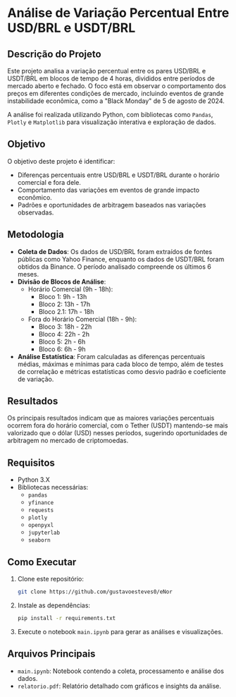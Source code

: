 # Análise de Variação Percentual Entre USD/BRL e USDT/BRL

## Descrição do Projeto

Este projeto analisa a variação percentual entre os pares USD/BRL e USDT/BRL em blocos de tempo de 4 horas, divididos entre períodos de mercado aberto e fechado. O foco está em observar o comportamento dos preços em diferentes condições de mercado, incluindo eventos de grande instabilidade econômica, como a "Black Monday" de 5 de agosto de 2024.

A análise foi realizada utilizando Python, com bibliotecas como `Pandas`, `Plotly` e `Matplotlib` para visualização interativa e exploração de dados.

## Objetivo

O objetivo deste projeto é identificar:
- Diferenças percentuais entre USD/BRL e USDT/BRL durante o horário comercial e fora dele.
- Comportamento das variações em eventos de grande impacto econômico.
- Padrões e oportunidades de arbitragem baseados nas variações observadas.

## Metodologia

- **Coleta de Dados**: Os dados de USD/BRL foram extraídos de fontes públicas como Yahoo Finance, enquanto os dados de USDT/BRL foram obtidos da Binance. O período analisado compreende os últimos 6 meses.
- **Divisão de Blocos de Análise**: 
  - Horário Comercial (9h - 18h): 
    - Bloco 1: 9h - 13h 
    - Bloco 2: 13h - 17h 
    - Bloco 2.1: 17h - 18h 
  - Fora do Horário Comercial (18h - 9h): 
    - Bloco 3: 18h - 22h 
    - Bloco 4: 22h - 2h 
    - Bloco 5: 2h - 6h 
    - Bloco 6: 6h - 9h
- **Análise Estatística**: Foram calculadas as diferenças percentuais médias, máximas e mínimas para cada bloco de tempo, além de testes de correlação e métricas estatísticas como desvio padrão e coeficiente de variação.

## Resultados

Os principais resultados indicam que as maiores variações percentuais ocorrem fora do horário comercial, com o Tether (USDT) mantendo-se mais valorizado que o dólar (USD) nesses períodos, sugerindo oportunidades de arbitragem no mercado de criptomoedas.

## Requisitos

- Python 3.X
- Bibliotecas necessárias:
  - `pandas`
  - `yfinance`
  - `requests`
  - `plotly`
  - `openpyxl`
  - `jupyterlab`
  - `seaborn`

## Como Executar

1. Clone este repositório:
   ```bash
   git clone https://github.com/gustavoesteves0/eNor
   ```
2. Instale as dependências:
   ```bash
   pip install -r requirements.txt
   ```
3. Execute o notebook ```main.ipynb``` para gerar as análises e visualizações.

## Arquivos Principais
- ```main.ipynb```: Notebook contendo a coleta, processamento e análise dos dados.
- ```relatorio.pdf```: Relatório detalhado com gráficos e insights da análise.
